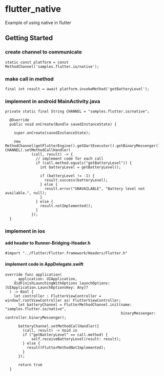 # flutter_native 

Example of using native in flutter

## Getting Started

### create channel to communicate
``static const platform = const MethodChannel('samples.flutter.io/native');``

### make call in method
``final int result = await platform.invokeMethod('getBatteryLevel');``

### implement in android MainActivity.java
```
private static final String CHANNEL = "samples.flutter.io/native";

  @Override
  public void onCreate(Bundle savedInstanceState) {

    super.onCreate(savedInstanceState);

    new MethodChannel(getFlutterEngine().getDartExecutor().getBinaryMessenger(), CHANNEL).setMethodCallHandler(
            (call, result) -> {
              // implement code for each call
              if (call.method.equals("getBatteryLevel")) {
                int batteryLevel = getBatteryLevel();

                if (batteryLevel != -1) {
                  result.success(batteryLevel);
                } else {
                  result.error("UNAVAILABLE", "Battery level not available.", null);
                }
              } else {
                result.notImplemented();
              }
            });
  }
```
### implement in ios 
#### add header to Runner-Bridging-Header.h
``#import "../Flutter/Flutter.framework/Headers/Flutter.h"``
#### implement code in AppDelegate.swift
```
override func application(
    _ application: UIApplication,
    didFinishLaunchingWithOptions launchOptions: [UIApplication.LaunchOptionsKey: Any]?
  ) -> Bool {
    let controller : FlutterViewController = window?.rootViewController as! FlutterViewController;
      let batteryChannel = FlutterMethodChannel.init(name: "samples.flutter.io/native",
                                                     binaryMessenger: controller.binaryMessenger);
    
      batteryChannel.setMethodCallHandler({
        (call, result) -> Void in
        if ("getBatteryLevel" == call.method) {
            self.receiveBatteryLevel(result: result);
        } else {
          result(FlutterMethodNotImplemented);
        }
      });
     
      return true
  }
```

